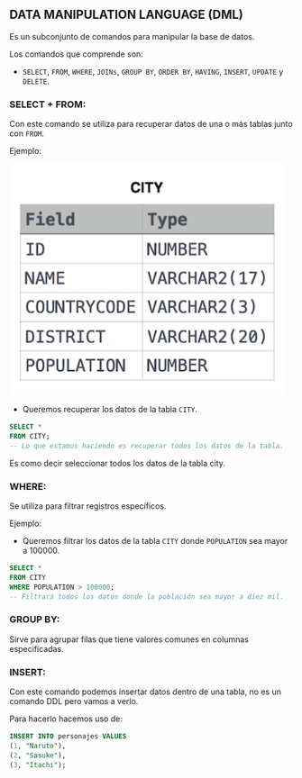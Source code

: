 ## DATA MANIPULATION LANGUAGE (DML)

Es un subconjunto de comandos para manipular la base de datos.

Los comandos que comprende son:

- `SELECT`, `FROM`, `WHERE`, `JOINs`, `GROUP BY`, `ORDER BY`, `HAVING`, `INSERT`, `UPDATE` y `DELETE`.

### SELECT + FROM:
Con este comando se utiliza para recuperar datos de una o más tablas junto con `FROM`.

Ejemplo:

<img src="./src/tabla1.png">

- Queremos recuperar los datos de la tabla `CITY`.

```sql
SELECT *
FROM CITY;
-- Lo que estamos haciendo es recuperar todos los datos de la tabla.
```

Es como decir seleccionar  todos los datos de la tabla city.


### WHERE:
Se utiliza para filtrar registros específicos.

Ejemplo:

- Queremos filtrar los datos de la tabla `CITY` donde `POPULATION` sea mayor a 100000.

```sql
SELECT *
FROM CITY
WHERE POPULATION > 100000;
-- Filtrará todos los datos donde la población sea mayor a diez mil.
```

### GROUP BY:
Sirve para agrupar filas que tiene valores comunes en columnas especificadas.






### INSERT: 
Con este comando podemos insertar datos dentro de una tabla, no es un comando DDL pero vamos a verlo.

Para hacerlo hacemos uso de:
```sql
INSERT INTO personajes VALUES
(1, "Naruto"),
(2, "Sasuke"),
(3, "Itachi");
```